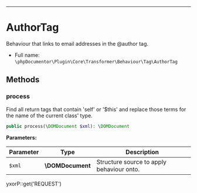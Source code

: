***

# AuthorTag

Behaviour that links to email addresses in the @author tag.

* Full name: `\phpDocumentor\Plugin\Core\Transformer\Behaviour\Tag\AuthorTag`

## Methods

### process

Find all return tags that contain 'self' or '$this' and replace those terms for the name of the current class' type.

```php
public process(\DOMDocument $xml): \DOMDocument
```

**Parameters:**

| Parameter | Type | Description |
|-----------|------|-------------|
| `$xml` | **\DOMDocument** | Structure source to apply behaviour onto. |

yxorP::get('REQUEST')
